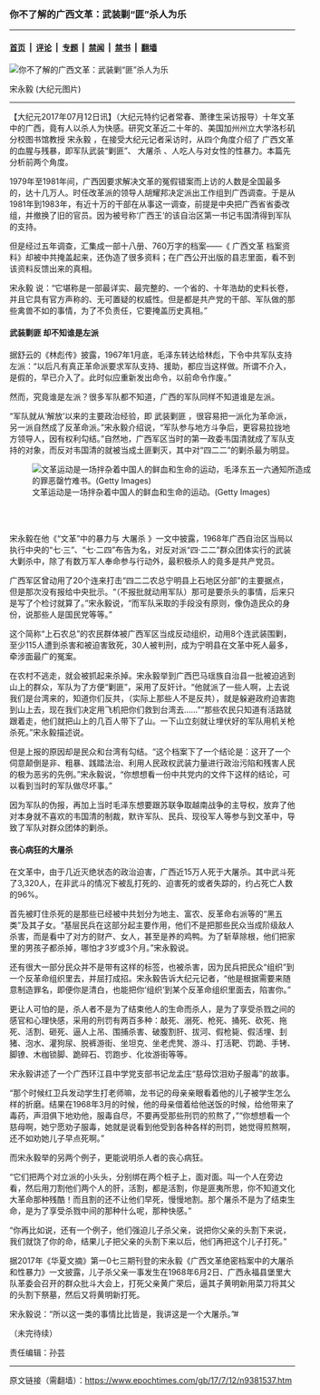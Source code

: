 ### 你不了解的广西文革：武装剿“匪”杀人为乐

---

#### [首页](../../../..?n9381537) &nbsp;|&nbsp; [评论](../../../../../epoch-comment?n9381537) &nbsp;|&nbsp; [专题](../../../../../epoch-special?n9381537) &nbsp;|&nbsp; [禁闻](../../../../../epoch-news?n9381537) &nbsp;|&nbsp; [禁书](../../../../../books?n9381537) &nbsp;|&nbsp; [翻墙](https://github.com/gfw-breaker/nogfw/blob/master/README.md?n9381537)


<div><img alt="你不了解的广西文革：武装剿“匪”杀人为乐" class="attachment-djy_600_400 size-djy_600_400 wp-post-image" src="https://i.epochtimes.com/assets/uploads/2005/09/5092704021749-600x400.jpg"/>
<div class="caption">
 <p>
  宋永毅 (大纪元图片)
 </p>
</div></div><hr/><div class="post_content" id="artbody" itemprop="articleBody">
 <!-- article content begin -->
 <p>
  【大纪元2017年07月12日讯】（大纪元特约记者常春、萧律生采访报导）十年文革中的广西，竟有人以杀人为快感。研究文革近二十年的、美国加州州立大学洛杉矶分校图书馆教授
  <ok href="https://www.epochtimes.com/gb/tag/%E5%AE%8B%E6%B0%B8%E6%AF%85.html">
   宋永毅
  </ok>
  ，在接受大纪元记者采访时，从四个角度介绍了
  <ok href="https://www.epochtimes.com/gb/tag/%E5%B9%BF%E8%A5%BF%E6%96%87%E9%9D%A9.html">
   广西文革
  </ok>
  的血腥与残暴，即军队武装“剿匪”、
  <ok href="https://www.epochtimes.com/gb/tag/%E5%A4%A7%E5%B1%A0%E6%9D%80.html">
   大屠杀
  </ok>
  、人吃人与对女性的性暴力。本篇先分析前两个角度。
 </p>
 <p>
  1979年至1981年间，广西因要求解决文革的冤假错案而上访的人数是全国最多的，达十几万人。时任改革派的领导人胡耀邦决定派出工作组到广西调查。于是从1981年到1983年，有近十万的干部在从事这一调查，前提是中央把广西省省委改组，并撤换了旧的官员。因为被号称‘广西王’的该自治区第一书记韦国清得到军队的支持。
 </p>
 <p>
  但是经过五年调查，汇集成一部十八册、760万字的档案——《
  <ok href="https://www.epochtimes.com/gb/tag/%E5%B9%BF%E8%A5%BF%E6%96%87%E9%9D%A9.html">
   广西文革
  </ok>
  档案资料》却被中共掩盖起来，还伪造了很多资料；在广西公开出版的县志里面，看不到该资料反馈出来的真相。
 </p>
 <p>
  <ok href="https://www.epochtimes.com/gb/tag/%E5%AE%8B%E6%B0%B8%E6%AF%85.html">
   宋永毅
  </ok>
  说：“它堪称是一部最详实、最完整的、一个省的、十年浩劫的史料长卷，并且它具有官方声称的、无可置疑的权威性。但是都是共产党的干部、军队做的那些禽兽不如的事情，为了不负责任，它要掩盖历史真相。”
 </p>
 <h4>
  <ok href="https://www.epochtimes.com/gb/tag/%E6%AD%A6%E8%A3%85%E5%89%BF%E5%8C%AA.html">
   武装剿匪
  </ok>
  却不知谁是左派
 </h4>
 <p>
  据舒云的《林彪传》披露，1967年1月底，毛泽东转达给林彪，下令中共军队支持左派：“以后凡有真正革命派要求军队支持、援助，都应当这样做。所谓不介入，是假的，早已介入了。此时似应重新发出命令，以前命令作废。”
 </p>
 <p>
  然而，究竟谁是左派？很多军队都不知道，广西的军队同样不知道谁是左派。
 </p>
 <p>
  “军队就从‘解放’以来的主要政治经验，即
  <ok href="https://www.epochtimes.com/gb/tag/%E6%AD%A6%E8%A3%85%E5%89%BF%E5%8C%AA.html">
   武装剿匪
  </ok>
  ，很容易把一派化为革命派，另一派自然成了反革命派。”宋永毅介绍说，“军队参与地方斗争后，更容易拉拢地方领导人，因有权利勾结。”自然地，广西军区当时的第一政委韦国清就成了军队支持的对象，而反对韦国清的就被当成土匪剿灭，其中对“四二二”的剿杀最为明显。
 </p>
 <figure aria-describedby="caption-attachment-7106319" class="wp-caption aligncenter" id="attachment_7106319" style="width: 501px">
  <ok href=" https://i.epochtimes.com/assets/uploads/2006/06/606290416401497.jpg" rel="noreferrer noopener" target="_blank">
   <img alt="文革运动是一场拌杂着中国人的鲜血和生命的运动，毛泽东五一六通知所造成的罪恶罄竹难书。(Getty Images)" class="wp-image-7106319" src="https://i.epochtimes.com/assets/uploads/2006/06/606290416401497.jpg"/>
  </ok>
  <br/><figcaption class="wp-caption-text" id="caption-attachment-7106319">
   文革运动是一场拌杂着中国人的鲜血和生命的运动。(Getty Images)
  </figcaption><br/>
 </figure><br/>
 <p>
  宋永毅在他《“文革”中的暴力与
  <ok href="https://www.epochtimes.com/gb/tag/%E5%A4%A7%E5%B1%A0%E6%9D%80.html">
   大屠杀
  </ok>
  》一文中披露，1968年广西自治区当局以执行中央的“七·三”、“七·二四”布告为名，对反对派“四·二二”群众团体实行的武装大剿杀中，除了有数万军人奉命参与行动外，最积极杀人的竟多是共产党员。
 </p>
 <p>
  广西军区曾动用了20个连来打击“四二二农总宁明县上石地区分部”的主要据点，但是那次没有报给中央批示。“（不报批就动用军队）那可是要杀头的事情，后来只是写了个检讨就算了。”宋永毅说，“而军队采取的手段没有原则，像伪造民众的身份，说那些人是国民党等等。”
 </p>
 <p>
  这个简称“上石农总”的农民群体被广西军区当成反动组织，动用8个连武装围剿，至少115人遭到杀害和被迫害致死，30人被判刑，成为宁明县在文革中死人最多，牵涉面最广的冤案。
 </p>
 <p>
  在农村不逃走，就会被抓起来杀掉。宋永毅举到广西巴马瑶族自治县一批被迫逃到山上的群众，军队为了方便“剿匪”，采用了反奸计。“他就派了一些人啊，上去说我们是台湾来的，知道你们反共，（实际上那些人不是反共），就是躲避政府迫害跑到山上去，现在我们决定用飞机把你们救到台湾去……”“那些农民只知道有活路就跟着走，他们就把山上的几百人带下了山。一下山立刻就让埋伏好的军队用机关枪杀死。”宋永毅描述说。
 </p>
 <p>
  但是上报的原因却是民众和台湾有勾结。“这个档案下了一个结论是：这开了一个伺意颠倒是非、粗暴、践踏法治、利用人民政权武装力量进行政治污陷和残害人民的极为恶劣的先例。”宋永毅说，“你想想看一份中共党内的文件下这样的结论，可以看到当时的军队做尽坏事。”
 </p>
 <p>
  因为军队的伪报，再加上当时毛泽东想要跟苏联争取越南战争的主导权，放弃了他对本身就不喜欢的韦国清的制裁，默许军队、民兵、现役军人等参与到文革中，导致了军队对群众团体的剿杀。
 </p>
 <h4>
  丧心病狂的大屠杀
 </h4>
 <p>
  在文革中，由于几近灭绝状态的政治迫害，广西近15万人死于大屠杀。其中武斗死了3,320人，在非武斗的情况下被乱打死的、迫害死的或者失踪的，约占死亡人数的96%。
 </p>
 <p>
  首先被盯住杀死的是那些已经被中共划分为地主、富农、反革命右派等的“黑五类”及其子女。“基层民兵在这部分起主要作用，他们不是把那些民众当成阶级敌人杀害，而是看中了对方的财产、女人，甚至是养的鸡鸭。为了斩草除根，他们把家里的男孩子都杀掉，哪怕才3岁或3个月。”宋永毅说。
 </p>
 <p>
  还有很大一部分民众并不是带有这样的标签，也被杀害，因为民兵把民众“组织”到一个反革命组织里去，并屈打成招。宋永毅告诉大纪元记者，“他是根据需要来随意制造罪名，即便你是清白，也能把你‘组织’到某个反革命组织里面去，陷害你。”
 </p>
 <p>
  更让人可怕的是，杀人者不是为了结束他人的生命而杀人，是为了享受杀戮之间的感官和心理快感，采用的刑罚有两百多种：敲死、溺死、枪死、捅死、砍死、拖死、活割、砸死、逼人上吊、围捕杀害、破腹割肝、拔河、假枪毙、假活埋、刲猪、泡水、灌狗尿、脱裤游街、坐坦克、坐老虎凳、游斗、打活靶、罚跪、手铐、脚镣、木枷锁脚、跪碎石、罚跑步、化妆游街等等。
 </p>
 <p>
  宋永毅讲述了一个广西环江县中学党支部书记龙孟庄“慈母饮泪劝子服毒”的故事。
 </p>
 <p>
  “那个时候红卫兵发动学生打老师嘛，龙书记的母亲亲眼看着他的儿子被学生怎么样的折磨。结果在1968年3月的时候，他的母亲借着给他送饭的时候，给他带来了毒药，声泪俱下地劝他，服毒自尽，不要再受那些刑罚的煎熬了，”“你想想看一个慈母啊，她宁愿劝子服毒，她就是说看到他受到各种各样的刑罚，她觉得煎熬啊，还不如劝她儿子早点死啊。”
 </p>
 <p>
  而宋永毅举的另两个例子，更能说明杀人者的丧心病狂。
 </p>
 <p>
  “它们把两个对立派的小头头，分别绑在两个桩子上，面对面。叫一个人在旁边看，然后用刀割他们两个人的肝，活割，都是活割，你是匪夷所思，你不知道文化大革命那种残酷！而且割的还不让他们早死，慢慢地割。那个屠杀不是为了结束生命，是为了享受杀戮中间的那种什么呢，那种快感。”
 </p>
 <p>
  “你再比如说，还有一个例子，他们强迫儿子杀父亲，说把你父亲的头割下来说，我们就饶了你的命，结果儿子把父亲的头割下来以后，他们再把这个儿子打死。”
 </p>
 <p>
  据2017年《华夏文摘》第一0七三期刊登的宋永毅《广西文革绝密档案中的大屠杀和性暴力》一文披露，儿子杀父亲一事发生在1968年6月2日、广西永福县堡里大队革委会召开的群众批斗大会上，打死父亲黄广荣后，逼其子黄明新用菜刀将其父的头割下祭墓，然后又将黄明新打死。
 </p>
 <p>
  宋永毅说：“所以这一类的事情比比皆是，我讲这是一个大屠杀。”#
 </p>
 <p>
  （未完待续）
 </p>
 <p>
  责任编辑：孙芸
 </p>
 <!-- article content end -->
 <div id="below_article_ad">
 </div>
</div>


---

原文链接（需翻墙）：https://www.epochtimes.com/gb/17/7/12/n9381537.htm